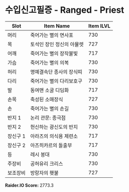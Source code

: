#  수입신고필증 -  Ranged -  Priest

| Slot | Item Name | Item ILVL |
|------|-----------|-----------|
| 머리 | 죽어가는 별의 면사포 | 730 |
| 목 | 토석인 장인 정신의 아뮬렛 | 727 |
| 어깨 | 죽어가는 별의 장작불빛 | 717 |
| 가슴 | 죽어가는 별의 의복 | 730 |
| 허리 | 명예결속단 종사의 장식띠 | 730 |
| 다리 | 죽어가는 별의 다리보호구 | 730 |
| 발 | 동여맨 소굴 디딤화 | 717 |
| 손목 | 축성된 소매장식 | 727 |
| 손 | 죽어가는 별의 손길 | 730 |
| 반지 1 | 논리 관문: 종극점 | 730 |
| 반지 2 | 헌신하는 광신도의 반지 | 730 |
| 장신구 1 | 아라즈의 의식용 제련소 | 717 |
| 장신구 2 | 아즈히카르의 돌출부 | 717 |
| 등 | 레시 붕대 | 730 |
| 주장비 | 공허유리 크리스 | 730 |
| 보조장비 | 방랑자의 횃불 | 727 |

**Raider.IO Score:** 2773.3

